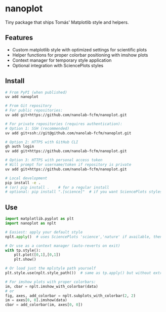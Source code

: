 # nanoplot

Tiny package that ships Tomás' Matplotlib style and helpers.

## Features

- Custom matplotlib style with optimized settings for scientific plots
- Helper functions for proper colorbar positioning with imshow plots
- Context manager for temporary style application
- Optional integration with SciencePlots styles

## Install

```bash
# From PyPI (when published)
uv add nanoplot

# From Git repository
# For public repositories:
uv add git+https://github.com/nanolab-fcfm/nanoplot.git

# For private repositories (requires authentication):
# Option 1: SSH (recommended)
uv add git+ssh://git@github.com/nanolab-fcfm/nanoplot.git

# Option 2: HTTPS with GitHub CLI
gh auth login
uv add git+https://github.com/nanolab-fcfm/nanoplot.git

# Option 3: HTTPS with personal access token
# Will prompt for username/token if repository is private
uv add git+https://github.com/nanolab-fcfm/nanoplot.git

# Local development
pip install -e .
# (or) pip install .    # for a regular install
# optional: pip install ".[science]"  # if you want SciencePlots styles available
```

## Use

```python
import matplotlib.pyplot as plt
import nanoplot as nplt

# Easiest: apply your default style
nplt.apply()  # uses SciencePlots 'science','nature' if available, then your style

# Or use as a context manager (auto-reverts on exit)
with tp.style():
    plt.plot([0,1],[0,1])
    plt.show()

# Or load just the mplstyle path yourself
plt.style.use(nplt.style_path())  # same as tp.apply() but without extra logic

# For imshow plots with proper colorbars:
im, cbar = nplt.imshow_with_colorbar(data)
# or
fig, axes, add_colorbar = nplt.subplots_with_colorbar(2, 2)
im = axes[0, 0].imshow(data)
cbar = add_colorbar(im, axes[0, 0])
```
```
